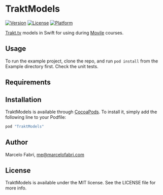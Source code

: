 # TraktModels

[![Version](https://img.shields.io/cocoapods/v/TraktModels.svg?style=flat)](http://cocoapods.org/pods/TraktModels)
[![License](https://img.shields.io/cocoapods/l/TraktModels.svg?style=flat)](http://cocoapods.org/pods/TraktModels)
[![Platform](https://img.shields.io/cocoapods/p/TraktModels.svg?style=flat)](http://cocoapods.org/pods/TraktModels)

[Trakt.tv](http://trakt.tv) models in Swift for using during [Movile](http://www.movile.com) courses.

## Usage

To run the example project, clone the repo, and run `pod install` from the Example directory first. Check the unit tests.

## Requirements

## Installation

TraktModels is available through [CocoaPods](http://cocoapods.org). To install
it, simply add the following line to your Podfile:

```ruby
pod "TraktModels"
```

## Author

Marcelo Fabri, me@marcelofabri.com

## License

TraktModels is available under the MIT license. See the LICENSE file for more info.
